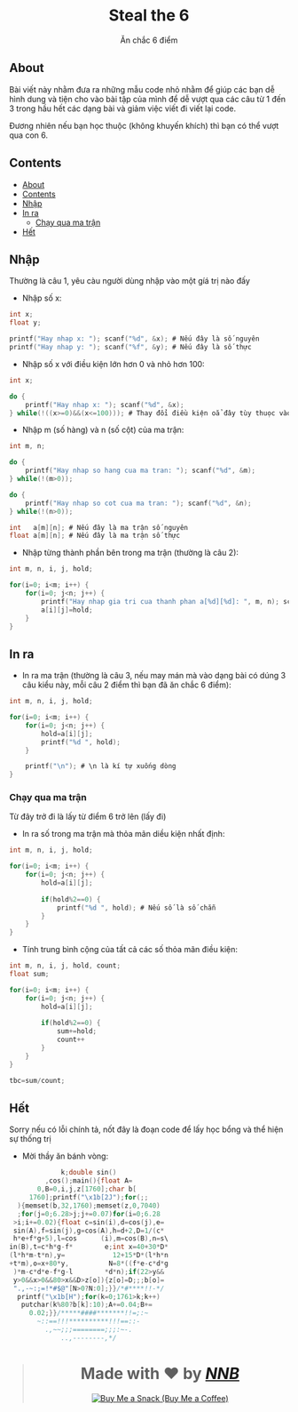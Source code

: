 <h1 align="center">Steal the 6</h1>
<p align="center">Ăn chắc 6 điểm</p>


## About

Bài viết này nhằm đưa ra những mẫu code nhỏ nhằm để giúp các bạn dễ hình dung và tiện cho vào bài tập của mình để dễ vượt qua các câu từ 1 đến 3 trong hầu hết các dạng bài và giảm việc viết đi viết lại code.

Đương nhiên nếu bạn học thuộc (không khuyến khích) thì bạn có thể vượt qua con 6.

## Contents
- [About](#about)
- [Contents](#contents)
- [Nhập](#nhập)
- [In ra](#in-ra)
  - [Chạy qua ma trận](#chạy-qua-ma-trận)
- [Hết](#hết)

## Nhập

Thường là câu 1, yêu càu người dùng nhập vào một gíá trị nào đấy

- Nhập số x:

```c
int x;
float y;

printf("Hay nhap x: "); scanf("%d", &x); # Nếu đây là số nguyên
printf("Hay nhap y: "); scanf("%f", &y); # Nếu đây là số thực
```

- Nhập số x với điều kiện lớn hơn 0 và nhỏ hơn 100:

```c
int x;

do {
	printf("Hay nhap x: "); scanf("%d", &x);
} while(!((x>=0)&&(x<=100))); # Thay đổi điều kiện oẳ đây tùy thuọc vào yêu cầu của đề bài
```

- Nhập m (số hàng) và n (số cột) của ma trận:

```c
int m, n;

do {
	printf("Hay nhap so hang cua ma tran: "); scanf("%d", &m);
} while(!(m>0));

do {
	printf("Hay nhap so cot cua ma tran: "); scanf("%d", &n);
} while(!(n>0));

int   a[m][n]; # Nếu đây là ma trận số nguyên
float a[m][n]; # Nếu đây là ma trận số thực
```

- Nhập từng thành phần bên trong ma trận (thường là câu 2):

```c
int m, n, i, j, hold;

for(i=0; i<m; i++) {
	for(i=0; j<n; j++) {
		printf("Hay nhap gia tri cua thanh phan a[%d][%d]: ", m, n); scanf("%d", &hold);
		a[i][j]=hold;
	}
}
```

## In ra

- In ra ma trận (thường là câu 3, nếu may mán mà vào dạng bài có dúng 3 câu kiểu này, mỗi câu 2 điểm thì bạn đã ăn chắc 6 điểm):

```c
int m, n, i, j, hold;

for(i=0; i<m; i++) {
	for(i=0; j<n; j++) {
		hold=a[i][j];
		printf("%d ", hold);
	}

	printf("\n"); # \n là kí tự xuống dòng
}
```

### Chạy qua ma trận

Từ đây trở đi là lấy từ điểm 6 trở lên (lấy đi)

- In ra số trong ma trận mà thỏa mãn diều kiện nhất định:

```c
int m, n, i, j, hold;

for(i=0; i<m; i++) {
	for(i=0; j<n; j++) {
		hold=a[i][j];
		
		if(hold%2==0) {
			printf("%d ", hold); # Nếu số là số chẵn
		}
	}
}
```

- Tính trung bình cộng của tất cả các số thỏa mãn điều kiện:

```c
int m, n, i, j, hold, count;
float sum;

for(i=0; i<m; i++) {
	for(i=0; j<n; j++) {
		hold=a[i][j];
		
		if(hold%2==0) {
			sum+=hold;
			count++
		}
	}
}

tbc=sum/count;
```

## Hết

Sorry nếu có lỗi chính tả, nốt đây là đoạn code để lấy học bổng và thể hiện sự thống trị

- Mời thầy ăn bánh vòng:

```c
             k;double sin()
         ,cos();main(){float A=
       0,B=0,i,j,z[1760];char b[
     1760];printf("\x1b[2J");for(;;
  ){memset(b,32,1760);memset(z,0,7040)
  ;for(j=0;6.28>j;j+=0.07)for(i=0;6.28
 >i;i+=0.02){float c=sin(i),d=cos(j),e=
 sin(A),f=sin(j),g=cos(A),h=d+2,D=1/(c*
 h*e+f*g+5),l=cos      (i),m=cos(B),n=s\
in(B),t=c*h*g-f*        e;int x=40+30*D*
(l*h*m-t*n),y=            12+15*D*(l*h*n
+t*m),o=x+80*y,          N=8*((f*e-c*d*g
 )*m-c*d*e-f*g-l        *d*n);if(22>y&&
 y>0&&x>0&&80>x&&D>z[o]){z[o]=D;;;b[o]=
 ".,-~:;=!*#$@"[N>0?N:0];}}/*#****!!-*/
  printf("\x1b[H");for(k=0;1761>k;k++)
   putchar(k%80?b[k]:10);A+=0.04;B+=
     0.02;}}/*****####*******!!=;:~
       ~::==!!!**********!!!==::-
         .,~~;;;========;;;:~-.
             ..,--------,*/
```

> <h1 align="center">Made with ❤️ by <a href="https://github.com/NNBnh"><i>NNB</i></a></h1>
>
> <p align="center"><a href="https://www.buymeacoffee.com/nnbnh"><img src="https://img.shields.io/badge/buy_me_a_coffee%20-%23F7CA88.svg?logo=buy-me-a-coffee&logoColor=333333&style=for-the-badge" alt="Buy Me a Snack (Buy Me a Coffee)"></p>
